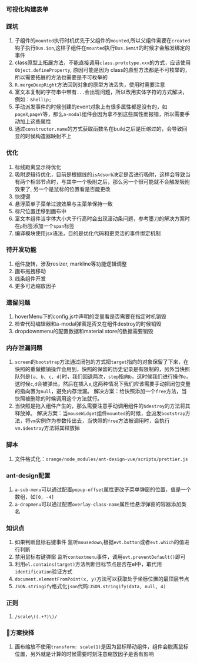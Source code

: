 ### 可视化构建表单


### 踩坑
1. 子组件的`mounted`执行时机优先于父组件的`mounted`,所以父组件需要在`created`钩子执行`Bus.$on`,这样子组件在`mounted`执行`Bus.$emit`的时候才会触发绑定的事件
2. class原型上拓展方法，不能直接调用`class.prototype.xxx`的方式，应该使用`Object.defineProperty`, 原因可能是因为
class的原型方法都是不可枚举的，所以需要拓展的方法也需要是不可枚举的
3. `R.mergeDeepRight`方法回到对象的原型方法丢失，使用时需要注意
4. 富文本复制的字符串中带有`...`会出现问题，所以改用实体字符的方式解决，例如：`&hellip;`
5. 手动派发事件的时候创建的event对象上有很多属性都是没有的，如`pageX`,`pageY`等，那么`a-modal`组件会因为拿不到这些属性而报错，所以需要手动加上这些属性
6. 通过`constructor.name`的方式获取函数名在build之后是压缩过的，会导致回显的时候构造器映射不上

### 优化
1. 标线距离显示待优化
2. 吸附逻辑待优化，目前是根据线的`isAdsorb`决定是否进行吸附，这样会导致当有两个相邻节点时，与其中一个吸附之后，那么另一个很可能就不会触发吸附效果了, 另一个是鼠标的位置看是否能更改
3. 快捷键
4. 悬浮菜单子菜单过渡效果与主菜单保持一致
5. 标尺位置迁移到画布中
6. 富文本组件当字体大小大于行高时会出现滚动条问题，参考墨刀的解决方案时在`p`标签添加一个`span`标签
8. 编译模块使用jsx语法，目的是优化代码和更灵活的事件绑定机制

### 待开发功能
1. 组件旋转，涉及resizer, markline等功能逻辑调整
2. 画布拖拽移动
3. 线条组件开发
4. 更多可选缩放因子

### 遗留问题
1. hoverMenu下的config.js中声明的变量看是否需要在指定时机销毁
2. 检查代码编辑器和a-modal弹窗是否又在组件destroy的时候销毁
3. dropdownmenu的配置数据和material store的数据需要销毁

### 内存泄漏问题
1. `screen`的`bootstrap`方法通过闭包的方式把`target`指向的对象保留了下来，在快照的重做撤销操作会用到，快照的保留的历史记录是有限制的，另外当快照队列是`[a, b, c, d]`时，我们回退两次，`step`指向`b`，这时候我们进行操作`e`，这时候`c`,`d`会被弹出，然后在插入`e`,这两种情况下我们应该需要手动把闭包变量的指向置为`null`，避免内存泄漏。
解决方案：给快照添加一个`free`方法，当快照被删除的时候调用这个方法就行。
2. 当快照是拖入组件产生的，那么需要注意手动调用组件的`$destroy`的方法将其释放掉。
解决方案：当`mouseWidget`组件`mounted`的时候，会派发`bootstrap`方法，将`vm`实例作为参数传出去，当快照的`free`方法被调用时，会执行`vm.$destroy`方法将其释放掉

### 脚本
1. 文件格式化：`orange/node_modules/ant-design-vue/scripts/prettier.js`

### ant-design配置
1. `a-sub-menu`可以通过配置`popup-offset`属性更改子菜单弹窗的位置，值是一个数组，如`[0, -4]`
2. `a-dropmenu`可以通过配置`overlay-class-name`属性给悬浮弹窗的容器添加类名

### 知识点
1. 如果判断鼠标右键事件
  监听`mousedown`,根据`evt.button`或者`evt.which`的值进行判断
2. 禁用鼠标右键弹窗
  监听`contextmenu`事件，调用`evt.preventDefault()`即可
3. 利用`el.contains(target)`方法判断目标节点是否在el中，取代用`identification`验证方式
4. `document.elementFromPoint(x, y)`方法可以获取处于坐标位置的最顶层节点
5. `JSON.stringify`格式化`json`代码:`JSON.stringify(data, null, 4)`

### 正则
1. `/scale\((.+?)\)/`

### 方案抉择
1. 画布缩放不使用`transform: scale(1)`是因为鼠标移动组件，组件会脱离鼠标位置，另外就是计算的时候需要时刻注意缩放因子是否有影响
